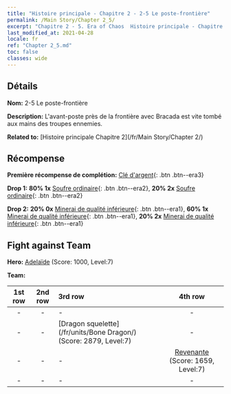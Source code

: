 ```yaml
---
title: "Histoire principale - Chapitre 2 - 2-5 Le poste-frontière"
permalink: /Main Story/Chapter 2_5/
excerpt: "Chapitre 2 - 5. Era of Chaos  Histoire principale - Chapitre 2_5. 2-5 Le poste-frontière"
last_modified_at: 2021-04-28
locale: fr
ref: "Chapter 2_5.md"
toc: false
classes: wide
---
```


## Détails

 **Nom:** 2-5 Le poste-frontière

 **Description:** L'avant-poste près de la frontière avec Bracada est vite tombé aux mains des troupes ennemies.

 **Related to:** [Histoire principale Chapitre 2](/fr/Main Story/Chapter 2/)

## Récompense

 **Première récompense de complétion:** [Clé d'argent](/ItemsFR/con_693/){: .btn .btn--era3}

 **Drop 1:** **80% 1x** [Soufre ordinaire](/ItemsFR/mat_9/){: .btn .btn--era2}, **20% 2x** [Soufre ordinaire](/ItemsFR/mat_9/){: .btn .btn--era2}

 **Drop 2:** **20% 0x** [Minerai de qualité inférieure](/ItemsFR/mat_1/){: .btn .btn--era1}, **60% 1x** [Minerai de qualité inférieure](/ItemsFR/mat_1/){: .btn .btn--era1}, **20% 2x** [Minerai de qualité inférieure](/ItemsFR/mat_1/){: .btn .btn--era1}


## Fight against Team
 **Hero:** [Adelaïde](/fr/heroes/Adelaide/) (Score: 1000, Level:7)

 **Team:**


  | 1st row | 2nd row | 3rd row | 4th row |
  |:----:|:----:|:----|:----:|
  | - | - | - | - |
  | - | - | [Dragon squelette](/fr/units/Bone Dragon/) (Score: 2879, Level:7)  | - |
  | - | - | - | [Revenante](/fr/units/Wight/) (Score: 1659, Level:7)  |
  | - | - | - | - |


